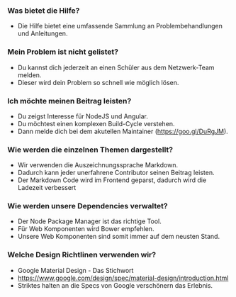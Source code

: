 ### Was bietet die Hilfe?
- Die Hilfe bietet eine umfassende Sammlung an Problembehandlungen und Anleitungen.

### Mein Problem ist nicht gelistet?
- Du kannst dich jederzeit an einen Schüler aus dem Netzwerk-Team melden.
- Dieser wird dein Problem so schnell wie möglich lösen.

### Ich möchte meinen Beitrag leisten?
- Du zeigst Interesse für NodeJS und Angular.
- Du möchtest einen komplexen Build-Cycle verstehen.
- Dann melde dich bei dem akutellen Maintainer (https://goo.gl/DuRgJM).

### Wie werden die einzelnen Themen dargestellt?
- Wir verwenden die Auszeichnungssprache Markdown.
- Dadurch kann jeder unerfahrene Contributor seinen Beitrag leisten.
- Der Markdown Code wird im Frontend geparst, dadurch wird die Ladezeit verbessert

### Wie werden unsere Dependencies verwaltet?
- Der Node Package Manager ist das richtige Tool.
- Für Web Komponenten wird Bower empfehlen.
- Unsere Web Komponenten sind somit immer auf dem neusten Stand.

### Welche Design Richtlinen verwenden wir?
- Google Material Design - Das Stichwort
- https://www.google.com/design/spec/material-design/introduction.html
- Striktes halten an die Specs von Google verschönern das Erlebnis.